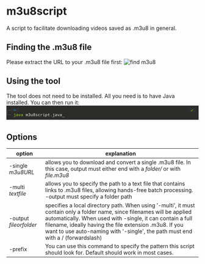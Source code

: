 # m3u8script
A script to facilitate downloading videos saved as .m3u8 in general.

## Finding the .m3u8 file
Please extract the URL to your .m3u8 file first:
![find m3u8](findm308.gif)

## Using the tool
The tool does not need to be installed. All you need is to have Java installed.
You can then run it:
![java m3u8script.java](cli.jpg)

## Options
|option|explanation|
|----|----|
|-single *m3u8URL*| allows you to download and convert a single .m3u8 file. In this case, output must either end with a *folder/* or with *file.m3u8*|
|-multi *textfile*| allows you to specify the path to a text file that contains links to .m3u8 files, allowing hands-free batch processing. -output must specify a folder path|
|-output *fileorfolder*| specifies a local directory path. When using ’-multi’, it must contain only a folder name, since filenames will be applied automatically. When used with -single, it can contain a full filename, ideally having the file extension .m3u8. If you want to use auto-naming with '-single', the path must end with a / (forwardslash)|
|-prefix| You can use this command to specify the pattern this script should look for. Default should work in most cases. |
